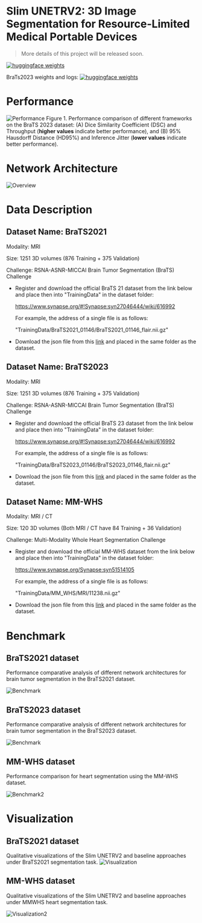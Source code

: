 # Slim UNETRV2: 3D Image Segmentation for Resource-Limited Medical Portable Devices

> More details of this project will be released soon.

[![huggingface weights](https://img.shields.io/badge/%F0%9F%A4%97%20Weights-deepang/slimunetrv2-yellow)](https://huggingface.co/deepang/slimunetrv2)&nbsp;

BraTs2023 weights and logs: [![huggingface weights](https://img.shields.io/badge/Weights%20%26%20logs-brats2023-yellow)](https://huggingface.co/deepang/slimunetrv2/tree/main/brats23)&nbsp;

# Performance

![Performance](./figures/fig1.png)
Figure 1. Performance comparison of different frameworks on the BraTS 2023 dataset: (A) Dice Similarity Coefficient (DSC) and Throughput (**higher values** indicate better performance), and (B) 95% Hausdorff Distance (HD95%) and Inference Jitter (**lower values** indicate better performance).

# Network Architecture

![Overview](./figures/Overview.jpg)

# Data Description
## Dataset Name: BraTS2021

Modality: MRI

Size: 1251 3D volumes (876 Training + 375 Validation)

Challenge: RSNA-ASNR-MICCAI Brain Tumor Segmentation (BraTS) Challenge

- Register and download the official BraTS 21 dataset from the link below and place then into "TrainingData" in the dataset folder:

  https://www.synapse.org/#!Synapse:syn27046444/wiki/616992

  For example, the address of a single file is as follows:

  "TrainingData/BraTS2021_01146/BraTS2021_01146_flair.nii.gz"

- Download the json file from this [link](https://drive.google.com/file/d/1i-BXYe-wZ8R9Vp3GXoajGyqaJ65Jybg1/view?usp=sharing) and placed in the same folder as the dataset.

## Dataset Name: BraTS2023

Modality: MRI

Size: 1251 3D volumes (876 Training + 375 Validation)

Challenge: RSNA-ASNR-MICCAI Brain Tumor Segmentation (BraTS) Challenge

- Register and download the official BraTS 23 dataset from the link below and place then into "TrainingData" in the dataset folder:

  https://www.synapse.org/#!Synapse:syn27046444/wiki/616992

  For example, the address of a single file is as follows:

  "TrainingData/BraTS2023_01146/BraTS2023_01146_flair.nii.gz"

- Download the json file from this [link](https://www.med.upenn.edu/cbica/brats/) and placed in the same folder as the dataset.

## Dataset Name: MM-WHS

Modality: MRI / CT 

Size: 120 3D volumes (Both MRI / CT have 84 Training + 36 Validation)

Challenge: Multi-Modality Whole Heart Segmentation Challenge

- Register and download the official MM-WHS dataset from the link below and place then into "TrainingData" in the dataset folder:

  https://www.synapse.org/Synapse:syn51514105

  For example, the address of a single file is as follows:

  "TrainingData/MM_WHS/MRI/11238.nii.gz"

- Download the json file from this [link](https://mega.nz/folder/UNMF2YYI#1cqJVzo4p_wESv9P_pc8uA) and placed in the same folder as the dataset.

# Benchmark
## BraTS2021 dataset
Performance comparative analysis of different network architectures for brain tumor segmentation in the BraTS2021 dataset.

![Benchmark](./figures/Benchmark.png)

## BraTS2023 dataset
Performance comparative analysis of different network architectures for brain tumor segmentation in the BraTS2023 dataset.

![Benchmark](./figures/Benchmark3.png)

## MM-WHS dataset
Performance comparison for heart segmentation using the MM-WHS dataset.

![Benchmark2](./figures/Benchmark2.png)

# Visualization

## BraTS2021 dataset
Qualitative visualizations of the Slim UNETRV2 and baseline approaches under BraTS2021 segmentation task.
![Visualization](./figures/Visualization.png)

## MM-WHS dataset
Qualitative visualizations of the Slim UNETRV2 and baseline approaches under MMWHS heart segmentation task.

![Visualization2](./figures/Visualization2.png)